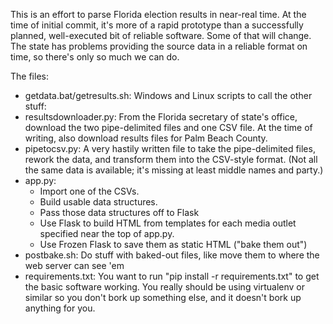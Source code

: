 This is an effort to parse Florida election results in near-real time. At the time of initial commit, it's more of a rapid prototype than a successfully planned, well-executed bit of reliable software. Some of that will change. The state has problems providing the source data in a reliable format on time, so there's only so much we can do.

The files:
<ul>
<li>getdata.bat/getresults.sh: Windows and Linux scripts to call the other stuff:
<li>resultsdownloader.py: From the Florida secretary of state's office, download the two pipe-delimited files and one CSV file. At the time of writing, also download results files for Palm Beach County.
<li> pipetocsv.py: A very hastily written file to take the pipe-delimited files, rework the data, and transform them into the CSV-style format. (Not all the same data is available; it's missing at least middle names and party.)
<li> app.py:
<ul>
<li>Import one of the CSVs.
<li>Build usable data structures.
<li>Pass those data structures off to Flask
<li>Use Flask to build HTML from templates for each media outlet specified near the top of app.py.
<li>Use Frozen Flask to save them as static HTML ("bake them out")
</ul>
<li> postbake.sh: Do stuff with baked-out files, like move them to where the web server can see 'em
<li> requirements.txt: You want to run "pip install -r requirements.txt" to get the basic software working. You really should be using virtualenv or similar so you don't bork up something else, and it doesn't bork up anything for you.
</ul>
